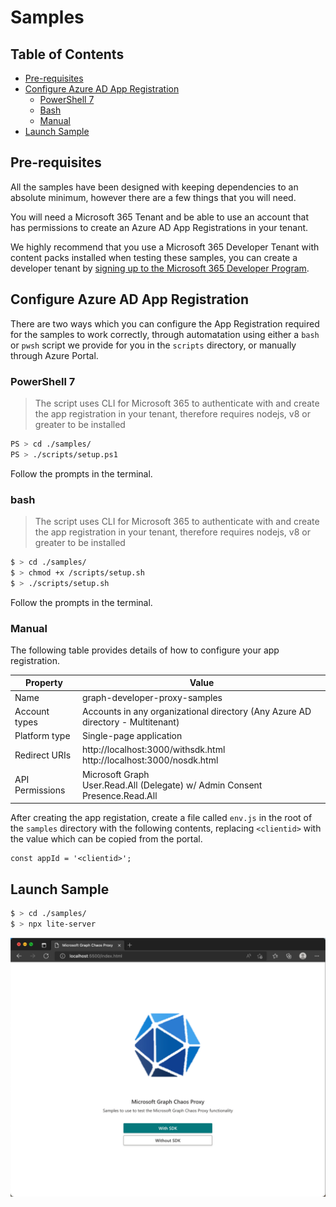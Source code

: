 # Samples

## Table of Contents

- [Pre-requisites](#prereqs)
- [Configure Azure AD App Registration](#appreg)
    - [PowerShell 7](#pwsh)
    - [Bash](#bash)
    - [Manual](#manual)
- [Launch Sample](#launch)

## <a id="prereqs">Pre-requisites</a>

All the samples have been designed with keeping dependencies to an absolute minimum, however there are a few things that you will need.

You will need a Microsoft 365 Tenant and be able to use an account that has permissions to create an Azure AD App Registrations in your tenant.

We highly recommend that you use a Microsoft 365 Developer Tenant with content packs installed when testing these samples, you can create a developer tenant by [signing up to the Microsoft 365 Developer Program](https://aka.ms/m365/).

## <a id="appreg">Configure Azure AD App Registration</a>

There are two ways which you can configure the App Registration required for the samples to work correctly, through automatation using either a `bash` or `pwsh` script we provide for you in the `scripts` directory, or manually through Azure Portal.

### <a id="pwsh">PowerShell 7</a>

> The script uses CLI for Microsoft 365 to authenticate with and create the app registration in your tenant, therefore requires nodejs, v8 or greater to be installed

```sh
PS > cd ./samples/
PS > ./scripts/setup.ps1
```

Follow the prompts in the terminal.

### <a id="bash">bash</a>

> The script uses CLI for Microsoft 365 to authenticate with and create the app registration in your tenant, therefore requires nodejs, v8 or greater to be installed

```sh
$ > cd ./samples/
$ > chmod +x /scripts/setup.sh
$ > ./scripts/setup.sh
```

Follow the prompts in the terminal.

### <a id="manual">Manual</a>

The following table provides details of how to configure your app registration.

| Property | Value |
| ---- | ---- |
| Name | graph-developer-proxy-samples |
| Account types | Accounts in any organizational directory (Any Azure AD directory - Multitenant) |
| Platform type | Single-page application |
| Redirect URIs | http://localhost:3000/withsdk.html <br> http://localhost:3000/nosdk.html |
| API Permissions | Microsoft Graph <br> User.Read.All (Delegate) w/ Admin Consent <br> Presence.Read.All |

After creating the app registation, create a file called `env.js` in the root of the `samples` directory with the following contents, replacing `<clientid>` with the value which can be copied from the portal.

```
const appId = '<clientid>';
```

## <a id="launch">Launch Sample</a>

```sh
$ > cd ./samples/
$ > npx lite-server
```

![Samples](img/samples.png)
